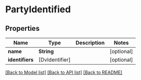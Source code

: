 # PartyIdentified

## Properties
Name | Type | Description | Notes
------------ | ------------- | ------------- | -------------
**name** | **String** |  | [optional] 
**identifiers** | [DvIdentifier] |  | [optional] 

[[Back to Model list]](../README.md#documentation-for-models) [[Back to API list]](../README.md#documentation-for-api-endpoints) [[Back to README]](../README.md)


